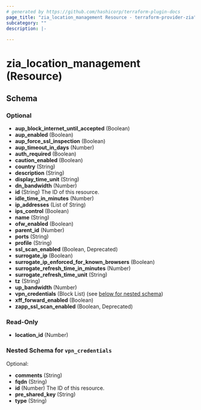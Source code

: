 ```yaml
---
# generated by https://github.com/hashicorp/terraform-plugin-docs
page_title: "zia_location_management Resource - terraform-provider-zia"
subcategory: ""
description: |-
  
---
```


# zia_location_management (Resource)





<!-- schema generated by tfplugindocs -->
## Schema

### Optional

- **aup_block_internet_until_accepted** (Boolean)
- **aup_enabled** (Boolean)
- **aup_force_ssl_inspection** (Boolean)
- **aup_timeout_in_days** (Number)
- **auth_required** (Boolean)
- **caution_enabled** (Boolean)
- **country** (String)
- **description** (String)
- **display_time_unit** (String)
- **dn_bandwidth** (Number)
- **id** (String) The ID of this resource.
- **idle_time_in_minutes** (Number)
- **ip_addresses** (List of String)
- **ips_control** (Boolean)
- **name** (String)
- **ofw_enabled** (Boolean)
- **parent_id** (Number)
- **ports** (String)
- **profile** (String)
- **ssl_scan_enabled** (Boolean, Deprecated)
- **surrogate_ip** (Boolean)
- **surrogate_ip_enforced_for_known_browsers** (Boolean)
- **surrogate_refresh_time_in_minutes** (Number)
- **surrogate_refresh_time_unit** (String)
- **tz** (String)
- **up_bandwidth** (Number)
- **vpn_credentials** (Block List) (see [below for nested schema](#nestedblock--vpn_credentials))
- **xff_forward_enabled** (Boolean)
- **zapp_ssl_scan_enabled** (Boolean, Deprecated)

### Read-Only

- **location_id** (Number)

<a id="nestedblock--vpn_credentials"></a>
### Nested Schema for `vpn_credentials`

Optional:

- **comments** (String)
- **fqdn** (String)
- **id** (Number) The ID of this resource.
- **pre_shared_key** (String)
- **type** (String)


